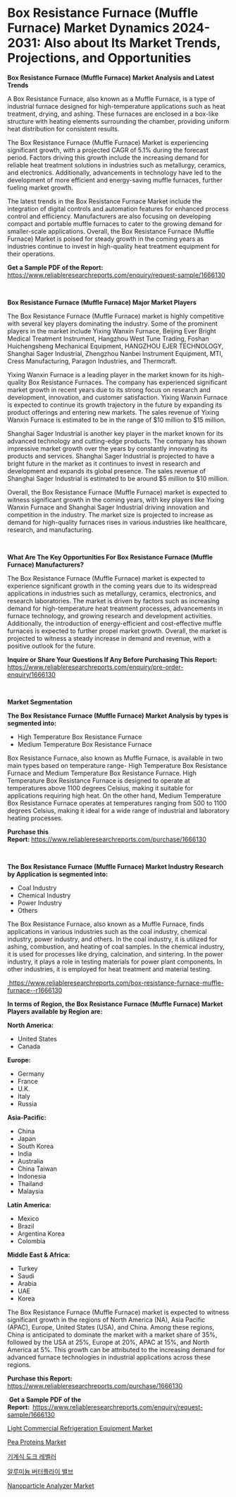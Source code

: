 <p><h1>Box Resistance Furnace (Muffle Furnace) Market Dynamics 2024-2031: Also about Its Market Trends, Projections, and Opportunities</h1></p><p><strong>Box Resistance Furnace (Muffle Furnace) Market Analysis and Latest Trends</strong></p>
<p><p>A Box Resistance Furnace, also known as a Muffle Furnace, is a type of industrial furnace designed for high-temperature applications such as heat treatment, drying, and ashing. These furnaces are enclosed in a box-like structure with heating elements surrounding the chamber, providing uniform heat distribution for consistent results.</p><p>The Box Resistance Furnace (Muffle Furnace) Market is experiencing significant growth, with a projected CAGR of 5.1% during the forecast period. Factors driving this growth include the increasing demand for reliable heat treatment solutions in industries such as metallurgy, ceramics, and electronics. Additionally, advancements in technology have led to the development of more efficient and energy-saving muffle furnaces, further fueling market growth.</p><p>The latest trends in the Box Resistance Furnace Market include the integration of digital controls and automation features for enhanced process control and efficiency. Manufacturers are also focusing on developing compact and portable muffle furnaces to cater to the growing demand for smaller-scale applications. Overall, the Box Resistance Furnace (Muffle Furnace) Market is poised for steady growth in the coming years as industries continue to invest in high-quality heat treatment equipment for their operations.</p></p>
<p><strong>Get a Sample PDF of the Report:&nbsp;</strong> <a href="https://www.reliableresearchreports.com/enquiry/request-sample/1666130">https://www.reliableresearchreports.com/enquiry/request-sample/1666130</a></p>
<p>&nbsp;</p>
<p><strong>Box Resistance Furnace (Muffle Furnace) Major Market Players</strong></p>
<p><p>The Box Resistance Furnace (Muffle Furnace) market is highly competitive with several key players dominating the industry. Some of the prominent players in the market include Yixing Wanxin Furnace, Beijing Ever Bright Medical Treatment Instrument, Hangzhou West Tune Trading, Foshan Huichengsheng Mechanical Equipment, HANGZHOU EJER TECHNOLOGY, Shanghai Sager Industrial, Zhengzhou Nanbei Instrument Equipment, MTI, Cress Manufacturing, Paragon Industries, and Thermcraft.</p><p>Yixing Wanxin Furnace is a leading player in the market known for its high-quality Box Resistance Furnaces. The company has experienced significant market growth in recent years due to its strong focus on research and development, innovation, and customer satisfaction. Yixing Wanxin Furnace is expected to continue its growth trajectory in the future by expanding its product offerings and entering new markets. The sales revenue of Yixing Wanxin Furnace is estimated to be in the range of $10 million to $15 million.</p><p>Shanghai Sager Industrial is another key player in the market known for its advanced technology and cutting-edge products. The company has shown impressive market growth over the years by constantly innovating its products and services. Shanghai Sager Industrial is projected to have a bright future in the market as it continues to invest in research and development and expands its global presence. The sales revenue of Shanghai Sager Industrial is estimated to be around $5 million to $10 million.</p><p>Overall, the Box Resistance Furnace (Muffle Furnace) market is expected to witness significant growth in the coming years, with key players like Yixing Wanxin Furnace and Shanghai Sager Industrial driving innovation and competition in the industry. The market size is projected to increase as demand for high-quality furnaces rises in various industries like healthcare, research, and manufacturing.</p></p>
<p>&nbsp;</p>
<p><strong>What Are The Key Opportunities For Box Resistance Furnace (Muffle Furnace) Manufacturers?</strong></p>
<p><p>The Box Resistance Furnace (Muffle Furnace) market is expected to experience significant growth in the coming years due to its widespread applications in industries such as metallurgy, ceramics, electronics, and research laboratories. The market is driven by factors such as increasing demand for high-temperature heat treatment processes, advancements in furnace technology, and growing research and development activities. Additionally, the introduction of energy-efficient and cost-effective muffle furnaces is expected to further propel market growth. Overall, the market is projected to witness a steady increase in demand and revenue, with a positive outlook for the future.</p></p>
<p><strong>Inquire or Share Your Questions If Any Before Purchasing This Report:</strong> <a href="https://www.reliableresearchreports.com/enquiry/pre-order-enquiry/1666130">https://www.reliableresearchreports.com/enquiry/pre-order-enquiry/1666130</a></p>
<p>&nbsp;</p>
<p><strong>Market Segmentation</strong></p>
<p><strong>The Box Resistance Furnace (Muffle Furnace) Market Analysis by types is segmented into:</strong></p>
<p><ul><li>High Temperature Box Resistance Furnace</li><li>Medium Temperature Box Resistance Furnace</li></ul></p>
<p><p>Box Resistance Furnace, also known as Muffle Furnace, is available in two main types based on temperature range- High Temperature Box Resistance Furnace and Medium Temperature Box Resistance Furnace. High Temperature Box Resistance Furnace is designed to operate at temperatures above 1100 degrees Celsius, making it suitable for applications requiring high heat. On the other hand, Medium Temperature Box Resistance Furnace operates at temperatures ranging from 500 to 1100 degrees Celsius, making it ideal for a wide range of industrial and laboratory heating processes.</p></p>
<p><strong>Purchase this Report:&nbsp;</strong><a href="https://www.reliableresearchreports.com/purchase/1666130">https://www.reliableresearchreports.com/purchase/1666130</a></p>
<p>&nbsp;</p>
<p><strong>The Box Resistance Furnace (Muffle Furnace) Market Industry Research by Application is segmented into:</strong></p>
<p><ul><li>Coal Industry</li><li>Chemical Industry</li><li>Power Industry</li><li>Others</li></ul></p>
<p><p>The Box Resistance Furnace, also known as a Muffle Furnace, finds applications in various industries such as the coal industry, chemical industry, power industry, and others. In the coal industry, it is utilized for ashing, combustion, and heating of coal samples. In the chemical industry, it is used for processes like drying, calcination, and sintering. In the power industry, it plays a role in testing materials for power plant components. In other industries, it is employed for heat treatment and material testing.</p></p>
<p><a href="https://www.reliableresearchreports.com/box-resistance-furnace-muffle-furnace--r1666130">&nbsp;https://www.reliableresearchreports.com/box-resistance-furnace-muffle-furnace--r1666130</a></p>
<p><strong>In terms of Region, the Box Resistance Furnace (Muffle Furnace) Market Players available by Region are:</strong></p>
<p>
    <p> <strong> North America: </strong>
        <ul>
            <li>United States</li>
            <li>Canada</li>
        </ul>
        </p> 
    <p> <strong> Europe: </strong>
        <ul>
            <li>Germany</li>
            <li>France</li>
            <li>U.K.</li>
            <li>Italy</li>
            <li>Russia</li>
        </ul>
        </p> 
    <p> <strong> Asia-Pacific: </strong>
        <ul>
            <li>China</li>
            <li>Japan</li>
            <li>South Korea</li>
            <li>India</li>
            <li>Australia</li>
            <li>China Taiwan</li>
            <li>Indonesia</li>
            <li>Thailand</li>
            <li>Malaysia</li>
        </ul>
        </p> 
    <p> <strong> Latin America: </strong>
        <ul>
            <li>Mexico</li>
            <li>Brazil</li>
            <li>Argentina Korea</li>
            <li>Colombia</li>
        </ul>
        </p> 
    <p> <strong> Middle East & Africa: </strong>
        <ul>
            <li>Turkey</li>
            <li>Saudi</li>
            <li>Arabia</li>
            <li>UAE</li>
            <li>Korea</li>
        </ul>
    </p>
    </p>
<p><p>The Box Resistance Furnace (Muffle Furnace) market is expected to witness significant growth in the regions of North America (NA), Asia Pacific (APAC), Europe, United States (USA), and China. Among these regions, China is anticipated to dominate the market with a market share of 35%, followed by the USA at 25%, Europe at 20%, APAC at 15%, and North America at 5%. This growth can be attributed to the increasing demand for advanced furnace technologies in industrial applications across these regions.</p></p>
<p><strong>Purchase this Report: </strong><a href="https://www.reliableresearchreports.com/purchase/1666130">https://www.reliableresearchreports.com/purchase/1666130</a></p>
<p>&nbsp;<strong>Get a Sample PDF of the Report:&nbsp;&nbsp;</strong><a href="https://www.reliableresearchreports.com/enquiry/request-sample/1666130">https://www.reliableresearchreports.com/enquiry/request-sample/1666130</a></p>
<p><strong></strong></p>
<p><p><a href="https://github.com/mauripalmi/Market-Research-Report-List-3/blob/main/light-commercial-refrigeration-equipment-market.md">Light Commercial Refrigeration Equipment Market</a></p><p><a href="https://www.linkedin.com/pulse/pea-proteins-market-insights-cagr-trends-growth-strategies-ej8jf?trackingId=yb3VCGw%2Fm17l8dkrVAgA4g%3D%3D">Pea Proteins Market</a></p><p><a href="https://github.com/jntpkh496620/Market-Research-Report-List-1/blob/main/987571736775.md">기계식 도크 레벨러</a></p><p><a href="https://github.com/durgin521/Market-Research-Report-List-1/blob/main/841942036774.md">알루미늄 버터플라이 밸브</a></p><p><a href="https://www.linkedin.com/pulse/nanoparticle-analyzer-market-size-trends-complete-industry-overview-70zjf?trackingId=usZVp%2Fi4XkEra7szHrkCbQ%3D%3D">Nanoparticle Analyzer Market</a></p></p>